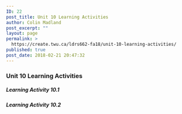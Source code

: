 ```yaml
---
ID: 22
post_title: Unit 10 Learning Activities
author: Colin Madland
post_excerpt: ""
layout: page
permalink: >
  https://create.twu.ca/ldrs662-fa18/unit-10-learning-activities/
published: true
post_date: 2018-02-21 20:47:32
---
```

### Unit 10 Learning Activities

##### Learning Activity 10.1

##### Learning Activity 10.2